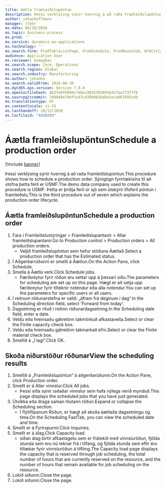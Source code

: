 ```yaml
---
title: Áætla framleiðslupöntun
description: Þessi verklýsing sýnir hvernig á að raða framleiðslupöntun.
author: johanhoffmann
manager: tfehr
ms.date: 08/29/2018
ms.topic: business-process
ms.prod: ''
ms.service: dynamics-ax-applications
ms.technology: ''
ms.search.form: ProdTableListPage, ProdSchedule, ProdRouteJob, WrkCtrCapResSum, ProdRouteJobSched, ProductionOrderScheduleDetails
audience: Application User
ms.reviewer: kamaybac
ms.search.scope: Core, Operations
ms.search.region: Global
ms.search.industry: Manufacturing
ms.author: johanho
ms.search.validFrom: 2016-06-30
ms.dyn365.ops.version: Version 7.0.0
ms.openlocfilehash: 8b3fe8f6890c7d8ac8835503091642faa773f7f6
ms.sourcegitcommit: 199848e78df5cb7c439b001bdbe1ece963593cdb
ms.translationtype: HT
ms.contentlocale: is-IS
ms.lasthandoff: 10/13/2020
ms.locfileid: "4430293"
---
```

# <a name="schedule-a-production-order"></a><span data-ttu-id="abf75-103">Áætla framleiðslupöntun</span><span class="sxs-lookup"><span data-stu-id="abf75-103">Schedule a production order</span></span>

[!include [banner](../../includes/banner.md)]

<span data-ttu-id="abf75-104">Þessi verklýsing sýnir hvernig á að raða framleiðslupöntun.</span><span class="sxs-lookup"><span data-stu-id="abf75-104">This procedure shows how to schedule a production order.</span></span> <span data-ttu-id="abf75-105">Sýnigögn fyrirtækisins til að stofna þetta ferli er USMF.</span><span class="sxs-lookup"><span data-stu-id="abf75-105">The demo data company used to create this procedure is USMF.</span></span> <span data-ttu-id="abf75-106">Þetta er þriðja ferli úr sjö sem útskýrir lífsferil pöntun í framleiðslu.</span><span class="sxs-lookup"><span data-stu-id="abf75-106">This is the third procedure out of seven which explains the production order lifecycle.</span></span>


## <a name="schedule-a-production-order"></a><span data-ttu-id="abf75-107">Áætla framleiðslupöntun</span><span class="sxs-lookup"><span data-stu-id="abf75-107">Schedule a production order</span></span>
1. <span data-ttu-id="abf75-108">Fara í Framleiðslustýringar > Framleiðslupantanir > Allar framleiðslupantanir.</span><span class="sxs-lookup"><span data-stu-id="abf75-108">Go to Production control > Production orders > All production orders.</span></span>
    * <span data-ttu-id="abf75-109">Veljið framleiðslupöntun sem hefur stöðuna Áætlað.</span><span class="sxs-lookup"><span data-stu-id="abf75-109">Select a production order that has the Estimated status.</span></span>  
2. <span data-ttu-id="abf75-110">Í Aðgerðarrúðunni er smellt á Áætlun.</span><span class="sxs-lookup"><span data-stu-id="abf75-110">On the Action Pane, click Schedule.</span></span>
3. <span data-ttu-id="abf75-111">Smella á Áætla verk.</span><span class="sxs-lookup"><span data-stu-id="abf75-111">Click Schedule jobs.</span></span>
    * <span data-ttu-id="abf75-112">Færibreytur fyrir röðun eru settar upp á þessari síðu.</span><span class="sxs-lookup"><span data-stu-id="abf75-112">The parameters for scheduling are set up on this page.</span></span> <span data-ttu-id="abf75-113">Hægt er að setja upp færibreytur fyrir tilteknir notendur eða alla notendur.</span><span class="sxs-lookup"><span data-stu-id="abf75-113">You can set up the parameters for specific users or all users.</span></span>  
4. <span data-ttu-id="abf75-114">Í reitnum röðunarstefna er valið: „áfram frá deginum í dag“.</span><span class="sxs-lookup"><span data-stu-id="abf75-114">In the Scheduling direction field, select 'Forward from today'.</span></span>
5. <span data-ttu-id="abf75-115">Dagsetning er rituð í reitinn röðunardagsetning.</span><span class="sxs-lookup"><span data-stu-id="abf75-115">In the Scheduling date field, enter a date.</span></span>
6. <span data-ttu-id="abf75-116">Veldu eða hreinsaðu gátreitinn takmörkuð afkastaveita.</span><span class="sxs-lookup"><span data-stu-id="abf75-116">Select or clear the Finite capacity check box.</span></span>
7. <span data-ttu-id="abf75-117">Veldu eða hreinsaðu gátreitinn takmarkað efni.</span><span class="sxs-lookup"><span data-stu-id="abf75-117">Select or clear the Finite material check box.</span></span>
8. <span data-ttu-id="abf75-118">Smellið á „Í lagi“.</span><span class="sxs-lookup"><span data-stu-id="abf75-118">Click OK.</span></span>

## <a name="view-the-scheduling-results"></a><span data-ttu-id="abf75-119">Skoða niðurstöður röðunar</span><span class="sxs-lookup"><span data-stu-id="abf75-119">View the scheduling results</span></span>
1. <span data-ttu-id="abf75-120">Smellið á „Framleiðslupöntun“ á aðgerðarúðunni.</span><span class="sxs-lookup"><span data-stu-id="abf75-120">On the Action Pane, click Production order.</span></span>
2. <span data-ttu-id="abf75-121">Smellt er á Allar vinnslur.</span><span class="sxs-lookup"><span data-stu-id="abf75-121">Click All jobs.</span></span>
    * <span data-ttu-id="abf75-122">Þessi síða sýnir raðaðar vinnslur sem hafa nýlega verið mynduð.</span><span class="sxs-lookup"><span data-stu-id="abf75-122">This page displays the scheduled jobs that you have just generated.</span></span>  
3. <span data-ttu-id="abf75-123">Útvíkka eða draga saman hlutann röðun.</span><span class="sxs-lookup"><span data-stu-id="abf75-123">Expand or collapse the Scheduling section.</span></span>
    * <span data-ttu-id="abf75-124">Í flýtiflipanum Röðun, er hægt að skoða áætlaða dagsetningu og tíma.</span><span class="sxs-lookup"><span data-stu-id="abf75-124">On the Scheduling FastTab, you can view the scheduled date and time.</span></span>  
4. <span data-ttu-id="abf75-125">Smellt er á Fyrirspurnir.</span><span class="sxs-lookup"><span data-stu-id="abf75-125">Click Inquiries.</span></span>
5. <span data-ttu-id="abf75-126">Smellt er á álag.</span><span class="sxs-lookup"><span data-stu-id="abf75-126">Click Capacity load.</span></span>
    * <span data-ttu-id="abf75-127">síðan álag birtir afkastagetu sem er frátekið með vinnsluröðun, fjölda stunda sem eru nú teknar frá í tilfang, og fjölda stunda sem eftir eru tiltækar fyrir vinnsluröðun á tilföng.</span><span class="sxs-lookup"><span data-stu-id="abf75-127">The Capacity load page displays the capacity that is reserved through job scheduling, the total number of hours that are currently reserved on the resource, and the number of hours that remain available for job scheduling on the resource.</span></span>  
6. <span data-ttu-id="abf75-128">Lokið síðunni.</span><span class="sxs-lookup"><span data-stu-id="abf75-128">Close the page.</span></span>
7. <span data-ttu-id="abf75-129">Lokið síðunni.</span><span class="sxs-lookup"><span data-stu-id="abf75-129">Close the page.</span></span>

